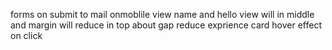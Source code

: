 
forms on submit to mail
onmoblile view name and hello view will in middle and margin will reduce in top
about gap reduce
exprience card hover effect on click